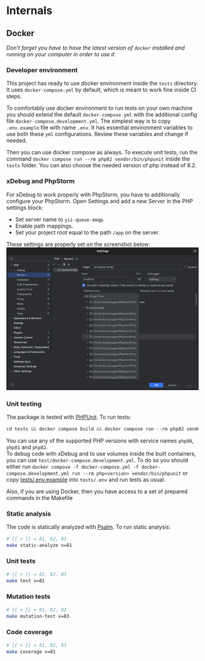 # Internals

## Docker

_Don't forget you have to have the latest version of `docker` installed and running on your computer in order to use it._

### Developer environment

This project has ready to use docker environment inside the `tests` directory.  
It uses `docker-compose.yml` by default, which is meant to work fine inside CI steps.

To comfortably use docker environment to run tests on your own machine you should extend the default
`docker-compose.yml` with the additional config file `docker-compose.development.yml`. The simplest way is
to copy `.env.example` file with name `.env`. It has essential environment variables to use both these `yml` configurations.
Review these variables and change if needed.

Then you can use docker compose as always. To execute unit tests, run the command
`docker compose run --rm php82 vendor/bin/phpunit` inside the `tests` folder.
You can also choose the needed version of php instead of 8.2.

### xDebug and PhpStorm

For xDebug to work properly with PhpStorm, you have to additionally configure your PhpStorm.
Open Settings and add a new Server in the PHP settings block:
- Set server name to `yii-queue-amqp`.
- Enable path mappings.
- Set your project root equal to the path `/app` on the server.

These settings are properly set on the screenshot below:
![img.png](../img.png)

### Unit testing

The package is tested with [PHPUnit](https://phpunit.de/). To run tests:

```php
cd tests && docker compose build && docker compose run --rm php82 vendor/bin/phpunit
```

You can use any of the supported PHP versions with service names `php80`, `php81` and `php82`.  
To debug code with xDebug and to use volumes inside the built containers, you can use
`test/docker-compose.development.yml`. To do so you should either run
`docker compose -f docker-compose.yml -f docker-compose.development.yml run --rm php<version> vendor/bin/phpunit`
or copy [tests/.env.example](../../tests/.env.example) into `tests/.env` and run tests as usual.

Also, if you are using Docker, then you have access to a set of prepared commands in the Makefile

### Static analysis

The code is statically analyzed with [Psalm](https://psalm.dev). To run static analysis:

```bash
# {{ v }} = 81, 82, 83
make static-analyze v=81
```

### Unit tests

```bash
# {{ v }} = 81, 82, 83
make test v=81
```

### Mutation tests

```bash
# {{ v }} = 81, 82, 83
make mutation-test v=83
```

### Code coverage

```bash
# {{ v }} = 81, 82, 83
make coverage v=81
```
